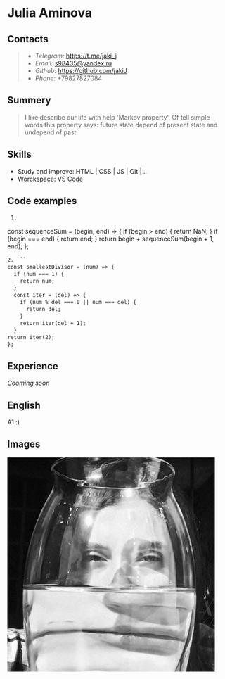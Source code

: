 # Julia Aminova

## Contacts

 > * *Telegram:* https://t.me/jaki_j
 > * *Email:* [s98435@yandex.ru](s98435@yandex.ru)
 > * *Github:* https://github.com/jakiJ
 > * *Phone:* +79827827084

## Summery

> I like describe our life with help 'Markov property'. Of tell simple words this property says: future state depend of present state and undepend of past.

## Skills
 * Study and improve: HTML | CSS | JS | Git | ..
 * Worckspace: VS Code

  ## Code examples

1. ```
const sequenceSum = (begin, end) => {
  if (begin > end) {
    return NaN;
  }
  if (begin === end) {
    return end;
  }
   return begin + sequenceSum(begin + 1, end);
};
```
2. ```
const smallestDivisor = (num) => {
  if (num === 1) {
    return num;
  }
  const iter = (del) => {
    if (num % del === 0 || num === del) {
      return del;
    }
    return iter(del + 1);
  }
return iter(2);
};
```
## Experience
*Cooming soon*

## English
A1 :)

## Images
![mememe](pig1.png)